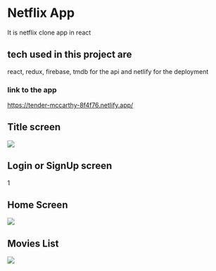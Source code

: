# Netflix App
It is netflix clone app in react 

## tech used in this project are 
react, redux, firebase, tmdb for the api and netlify for the deployment

### link to the app
https://tender-mccarthy-8f4f76.netlify.app/

## Title screen
![](https://i.ibb.co/XysKB76/n1.png)

## Login or SignUp screen
1[](https://i.ibb.co/LpqMs7c/n2.png)

## Home Screen 
![](https://i.ibb.co/khHj78j/n3.png)

## Movies List 
![](https://i.ibb.co/W2j1Vn6/n4.png)
